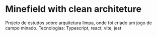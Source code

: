 # Minefield with clean architeture

Projeto de estudos sobre arquitetura limpa, onde foi criado um jogo de campo minado.
Tecnologias: Typescript, react, vite, jest
